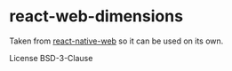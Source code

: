 # react-web-dimensions

Taken from
[react-native-web](https://github.com/necolas/react-native-web/blob/master/src/apis/Dimensions/index.js)
so it can be used on its own.

License BSD-3-Clause
